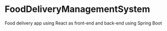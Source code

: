 # FoodDeliveryManagementSystem
Food delivery app using React as front-end and back-end using Spring Boot
